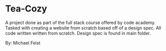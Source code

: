 # Tea-Cozy
A project done as part of the full stack course offered by code academy. Tasked with creating a website from scratch based off of a design spec. All code written written from scratch. Design spec is found in main folder.

By: Michael Feist
